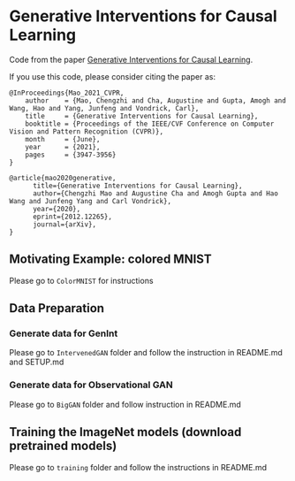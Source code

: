 # Generative Interventions for Causal Learning

Code from the paper [Generative Interventions for Causal Learning](https://arxiv.org/abs/2012.12265).

If you use this code, please consider citing the paper as:
```
@InProceedings{Mao_2021_CVPR,
    author    = {Mao, Chengzhi and Cha, Augustine and Gupta, Amogh and Wang, Hao and Yang, Junfeng and Vondrick, Carl},
    title     = {Generative Interventions for Causal Learning},
    booktitle = {Proceedings of the IEEE/CVF Conference on Computer Vision and Pattern Recognition (CVPR)},
    month     = {June},
    year      = {2021},
    pages     = {3947-3956}
}

@article{mao2020generative,
      title={Generative Interventions for Causal Learning}, 
      author={Chengzhi Mao and Augustine Cha and Amogh Gupta and Hao Wang and Junfeng Yang and Carl Vondrick},
      year={2020},
      eprint={2012.12265},
      journal={arXiv},      
}
```

## Motivating Example: colored MNIST
Please go to `ColorMNIST` for instructions

## Data Preparation
### Generate data for GenInt
Please go to `IntervenedGAN` folder and follow the instruction in README.md and SETUP.md

### Generate data for Observational GAN
Please go to `BigGAN` folder and follow instruction in README.md

## Training the ImageNet models (download pretrained models)
Please go to `training` folder and follow the instructions in README.md


